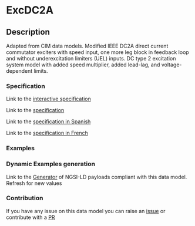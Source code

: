# ExcDC2A

## Description 

Adapted from CIM data models. Modified IEEE DC2A direct current commutator exciters with speed input, one more leg block in feedback loop and without underexcitation limiters (UEL) inputs.  DC type 2 excitation system model with added speed multiplier, added lead-lag, and voltage-dependent limits.
### Specification

Link to the [interactive specification](https://swagger.lab.fiware.org/?url=https://smart-data-models.github.io/dataModel.EnergyCIM/ExcDC2A/swagger.yaml)

Link to the [specification](https://smart-data-models.github.io/dataModel.EnergyCIM/ExcDC2A/doc/spec.md)

Link to the [specification in Spanish](https://smart-data-models.github.io/dataModel.EnergyCIM/ExcDC2A/doc/spec_ES.md)

Link to the [specification in French](https://smart-data-models.github.io/dataModel.EnergyCIM/ExcDC2A/doc/spec_FR.md)
### Examples
### Dynamic Examples generation

Link to the [Generator](https://smartdatamodels.org/extra/ngsi-ld_generator_v0.91.php?schemaUrl=https://raw.githubusercontent.com/smart-data-models/dataModel.EnergyCIM/master/ExcDC2A/schema.json&email=info@smartdatamodels.org) of NGSI-LD payloads compliant with this data model. Refresh for new values
### Contribution

 If you have any issue on this data model you can raise an [issue](https://github.com/smart-data-models/dataModel.EnergyCIM/issues)  or contribute with a [PR](https://github.com/smart-data-models/dataModel.EnergyCIM/pulls)